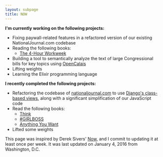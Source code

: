 ```yaml
---
layout: subpage
title: NOW
---
```


**I'm currently working on the following projects:**

* Fixing paywall-related features in a refactored version of our existing NationalJournal.com codebase
* Reading the following books:
	- [The 4-Hour Workweek](http://amzn.to/1UqN1ln)
* Building a tool to semantically analyze the text of large Congressional bills for key topics using [OpenCalais](http://www.opencalais.com/)
* Lifting weights 
* Learning the Elixir programming language

**I recently completed the following projects:**

* Refactoring the codebase of [nationaljournal.com](http://www.nationaljournal.com/) to use [Django's class-based views](https://docs.djangoproject.com/en/1.9/topics/class-based-views/), along with a significant simplification of our JavaScript code 
* Read the following books:
	- [Think](http://amzn.to/1UBHskJ)
	- [#GIRLBOSS](http://amzn.to/1Ia6F40)
	- [Anything You Want](http://amzn.to/1Ia6GoO)
* Lifted some weights

This page was inspired by Derek Sivers' [Now](http://sivers.org/now), and I commit to updating it at least once per week. It was last updated on January 4, 2016 from Washington, D.C.